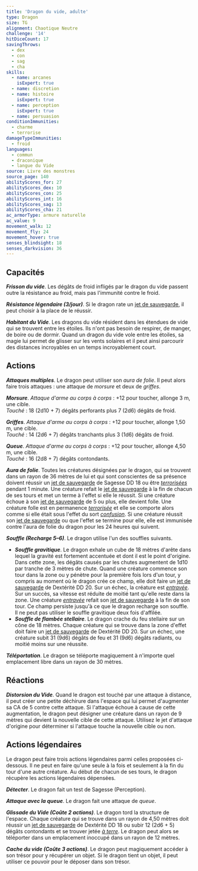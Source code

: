 ```yaml
---
title: 'Dragon du vide, adulte'
type: Dragon
size: TG
alignment: Chaotique Neutre
challenge: '14'
hitDiceCount: 17
savingThrows:
  - dex
  - con
  - sag
  - cha
skills:
  - name: arcanes
    isExpert: true
  - name: discretion
  - name: histoire
    isExpert: true
  - name: perception
    isExpert: true
  - name: persuasion
conditionImmunities:
  - charme
  - terrorise
damageTypeImmunities:
  - froid
languages:
  - commun
  - draconique
  - langue du Vide
source: Livre des monstres
source_page: 140
abilityScores_for: 27
abilityScores_dex: 10
abilityScores_con: 25
abilityScores_int: 16
abilityScores_sag: 13
abilityScores_cha: 21
ac_armorType: armure naturelle
ac_value: 9
movement_walk: 12
movement_fly: 24
movement_hover: true
senses_blindsight: 18
senses_darkvision: 36
---
```

## Capacités
_**Frisson du vide**_. Les dégâts de froid infligés par le dragon du vide passent outre la résistance au froid, mais pas l'immunité contre le froid.

_**Résistance légendaire (3/jour)**_. Si le dragon rate un [jet de sauvegarde](/utiliser-les-caracteristiques/#jets-de-sauvegarde), il peut choisir à la place de le réussir.

_**Habitant du Vide**_. Les dragons du vide résident dans les étendues de vide qui se trouvent entre les étoiles. Ils n'ont pas besoin de respirer, de manger, de boire ou de dormir. Quand un dragon du vide vole entre les étoiles, sa magie lui permet de glisser sur les vents solaires et il peut ainsi parcourir des distances incroyables en un temps incroyablement court.

## Actions
_**Attaques multiples**_. Le dragon peut utiliser son _aura de folie_. Il peut alors faire trois attaques : une attaque de _morsure_ et deux de _griffes_.

_**Morsure**_. _Attaque d'arme au corps à corps_ : +12 pour toucher, allonge 3 m, une cible.  
_Touché_ : 18 (2d10 + 7) dégâts perforants plus 7 (2d6) dégâts de froid.

_**Griffes**_. _Attaque d'arme au corps à corps_ : +12 pour toucher, allonge 1,50 m, une cible.  
_Touché_ : 14 (2d6 + 7) dégâts tranchants plus 3 (1d6) dégâts de froid.

_**Queue**_. _Attaque d'arme au corps à corps_ : +12 pour toucher, allonge 4,50 m, une cible.  
_Touché_ : 16 (2d8 + 7) dégâts contondants.

_**Aura de folie**_. Toutes les créatures désignées par le dragon, qui se trouvent dans un rayon de 36 mètres de lui et qui sont conscientes de sa présence doivent réussir un [jet de sauvegarde](/utiliser-les-caracteristiques/#jets-de-sauvegarde) de Sagesse DD 18 ou être [_terrorisées_](/gerer-la-sante-du-personnage/#terrorise) pendant 1 minute. Une créature refait le [jet de sauvegarde](/utiliser-les-caracteristiques/#jets-de-sauvegarde) à la fin de chacun de ses tours et met un terme à l'effet si elle le réussit. Si une créature échoue à son [jet de sauvegarde](/utiliser-les-caracteristiques/#jets-de-sauvegarde) de 5 ou plus, elle devient folle. Une créature folle est en permanence [_terrorisée_](/gerer-la-sante-du-personnage/#terrorise) et elle se comporte alors comme si elle était sous l'effet du sort [_confusion_](/grimoire/confusion/). Si une créature réussit son [jet de sauvegarde](/utiliser-les-caracteristiques/#jets-de-sauvegarde) ou que l'effet se termine pour elle, elle est immunisée contre l'aura de folie du dragon pour les 24 heures qui suivent.

_**Souffle (Recharge 5–6)**_. Le dragon utilise l'un des souffles suivants.
* _**Souffle gravitique**_. Le dragon exhale un cube de 18 mètres d'arête dans lequel la gravité est fortement accentuée et dont il est le point d'origine. Dans cette zone, les dégâts causés par les chutes augmentent de 1d10 par tranche de 3 mètres de chute. Quand une créature commence son tour dans la zone ou y pénètre pour la première fois lors d'un tour, y compris au moment où le dragon crée ce champ, elle doit faire un [jet de sauvegarde](/utiliser-les-caracteristiques/#jets-de-sauvegarde) de Dextérité DD 20. Sur un échec, la créature est [_entravée_](/gerer-la-sante-du-personnage/#entrave). Sur un succès, sa vitesse est réduite de moitié tant qu'elle reste dans la zone. Une créature [_entravée_](/gerer-la-sante-du-personnage/#entrave) refait son [jet de sauvegarde](/utiliser-les-caracteristiques/#jets-de-sauvegarde) à la fin de son tour. Ce champ persiste jusqu'à ce que le dragon recharge son souffle. Il ne peut pas utiliser le souffle gravitique deux fois d'affilée.
* _**Souffle de flambée stellaire**_. Le dragon crache du feu stellaire sur un cône de 18 mètres. Chaque créature qui se trouve dans la zone d'effet doit faire un [jet de sauvegarde](/utiliser-les-caracteristiques/#jets-de-sauvegarde) de Dextérité DD 20. Sur un échec, une créature subit 31 (9d6) dégâts de feu et 31 (9d6) dégâts radiants, ou moitié moins sur une réussite.

_**Téléportation**_. Le dragon se téléporte magiquement à n'importe quel emplacement libre dans un rayon de 30 mètres.

## Réactions
_**Distorsion du Vide**_. Quand le dragon est touché par une attaque à distance, il peut créer une petite déchirure dans l'espace qui lui permet d'augmenter sa CA de 5 contre cette attaque. Si l'attaque échoue à cause de cette augmentation, le dragon peut désigner une créature dans un rayon de 9 mètres qui devient la nouvelle cible de cette attaque. Utilisez le jet d'attaque d'origine pour déterminer si l'attaque touche la nouvelle cible ou non.

## Actions légendaires
Le dragon peut faire trois actions légendaires parmi celles proposées ci-dessous. Il ne peut en faire qu'une seule à la fois et seulement à la fin du tour d'une autre créature. Au début de chacun de ses tours, le dragon récupère les actions légendaires dépensées.

_**Détecter**_. Le dragon fait un test de Sagesse (Perception).

_**Attaque avec la queue**_. Le dragon fait une attaque de _queue_.

_**Glissade du Vide (Coûte 2 actions)**_. Le dragon tord la structure de l'espace. Chaque créature qui se trouve dans un rayon de 4,50 mètres doit réussir un [jet de sauvegarde](/utiliser-les-caracteristiques/#jets-de-sauvegarde) de Dextérité DD 18 ou subir 12 (2d6 + 5) dégâts contondants et se trouver jetée [_à terre_](/gerer-la-sante-du-personnage/#a-terre). Le dragon peut alors se téléporter dans un emplacement inoccupé dans un rayon de 12 mètres.

_**Cache du vide (Coûte 3 actions)**_. Le dragon peut magiquement accéder à son trésor pour y récupérer un objet. Si le dragon tient un objet, il peut utiliser ce pouvoir pour le déposer dans son trésor.

